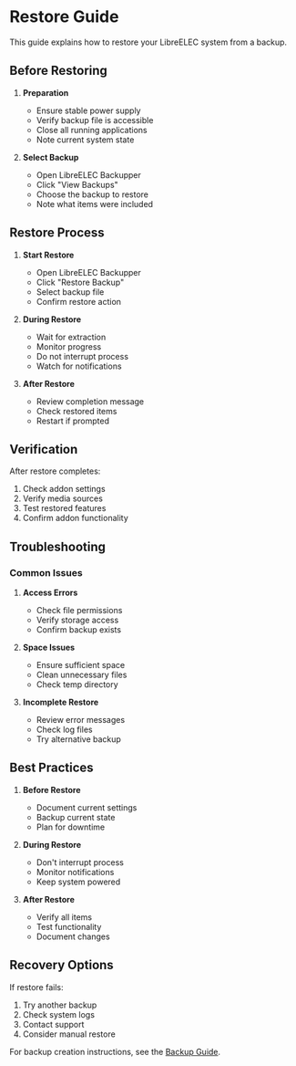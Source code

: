 # Restore Guide

This guide explains how to restore your LibreELEC system from a backup.

## Before Restoring

1. **Preparation**
   - Ensure stable power supply
   - Verify backup file is accessible
   - Close all running applications
   - Note current system state

2. **Select Backup**
   - Open LibreELEC Backupper
   - Click "View Backups"
   - Choose the backup to restore
   - Note what items were included

## Restore Process

1. **Start Restore**
   - Open LibreELEC Backupper
   - Click "Restore Backup"
   - Select backup file
   - Confirm restore action

2. **During Restore**
   - Wait for extraction
   - Monitor progress
   - Do not interrupt process
   - Watch for notifications

3. **After Restore**
   - Review completion message
   - Check restored items
   - Restart if prompted

## Verification

After restore completes:
1. Check addon settings
2. Verify media sources
3. Test restored features
4. Confirm addon functionality

## Troubleshooting

### Common Issues

1. **Access Errors**
   - Check file permissions
   - Verify storage access
   - Confirm backup exists

2. **Space Issues**
   - Ensure sufficient space
   - Clean unnecessary files
   - Check temp directory

3. **Incomplete Restore**
   - Review error messages
   - Check log files
   - Try alternative backup

## Best Practices

1. **Before Restore**
   - Document current settings
   - Backup current state
   - Plan for downtime

2. **During Restore**
   - Don't interrupt process
   - Monitor notifications
   - Keep system powered

3. **After Restore**
   - Verify all items
   - Test functionality
   - Document changes

## Recovery Options

If restore fails:
1. Try another backup
2. Check system logs
3. Contact support
4. Consider manual restore

For backup creation instructions, see the [Backup Guide](Backup). 